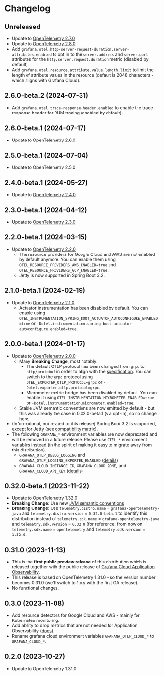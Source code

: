 # Changelog
                        
## Unreleased

- Update to [OpenTelemetry 2.7.0](https://github.com/open-telemetry/opentelemetry-java-instrumentation/blob/main/CHANGELOG.md#version-280-2024-09-13)
- Update to [OpenTelemetry 2.8.0](https://github.com/open-telemetry/opentelemetry-java-instrumentation/blob/main/CHANGELOG.md#version-270-2024-08-16)
- Add `grafana.otel.http-server-request-duration.server-attributes.enabled` to opt in to the `server.address` and
  `server.port` attributes for the `http.server.request.duration` metric (disabled by default).
- Add `grafana.otel.resource.attribute.value.length.limit` to limit the length of attribute values in the resource
  (default is 2048 characters - which aligns with Grafana Cloud).

## 2.6.0-beta.2 (2024-07-31)

- Add `grafana.otel.trace-response-header.enabled` to enable the trace response header for RUM tracing
  (enabled by default).

## 2.6.0-beta.1 (2024-07-17)

- Update to [OpenTelemetry 2.6.0](https://github.com/open-telemetry/opentelemetry-java-instrumentation/blob/main/CHANGELOG.md#version-260-2024-07-16)

## 2.5.0-beta.1 (2024-07-04)

- Update to [OpenTelemetry 2.5.0](https://github.com/open-telemetry/opentelemetry-java-instrumentation/blob/main/CHANGELOG.md#version-250-2024-06-17)

## 2.4.0-beta.1 (2024-05-27)

- Update to [OpenTelemetry 2.4.0](https://github.com/open-telemetry/opentelemetry-java-instrumentation/blob/main/CHANGELOG.md#version-240-2024-05-18)

## 2.3.0-beta.1 (2024-04-12)

- Update to [OpenTelemetry 2.3.0](https://github.com/open-telemetry/opentelemetry-java-instrumentation/blob/main/CHANGELOG.md#version-230-2024-04-12)

## 2.2.0-beta.1 (2024-03-15)

- Update to [OpenTelemetry 2.2.0](https://github.com/open-telemetry/opentelemetry-java-instrumentation/blob/main/CHANGELOG.md#version-220-2024-03-14)
  - The resource providers for Google Cloud and AWS are not enabled by default anymore.
    You can enable them using `OTEL_RESOURCE_PROVIDERS_AWS_ENABLED=true` and `OTEL_RESOURCE_PROVIDERS_GCP_ENABLED=true`.
  - Jetty is now supported in Spring Boot 3.2.

## 2.1.0-beta.1 (2024-02-19)

- Update to [OpenTelemetry 2.1.0](https://github.com/open-telemetry/opentelemetry-java-instrumentation/blob/main/CHANGELOG.md#version-210-2024-02-15)
  - Actuator instrumentation has been disabled by default. You can enable using
    `OTEL_INSTRUMENTATION_SPRING_BOOT_ACTUATOR_AUTOCONFIGURE_ENABLED=true` or
    `-Dotel.instrumentation.spring-boot-actuator-autoconfigure.enabled=true`.

## 2.0.0-beta.1 (2024-01-17)

- Update to [OpenTelemetry 2.0.0](https://github.com/open-telemetry/opentelemetry-java-instrumentation/blob/main/CHANGELOG.md#version-200-2024-01-12)
  - Many **Breaking Change**, most notably:
    - The default OTLP protocol has been changed from `grpc` to `http/protobuf` in order to align with
        the [specification](https://github.com/open-telemetry/opentelemetry-specification/blob/v1.28.0/specification/protocol/exporter.md#specify-protocol).
        You can switch to the `grpc` protocol using `OTEL_EXPORTER_OTLP_PROTOCOL=grpc`
        or `-Dotel.exporter.otlp.protocol=grpc`.
    - Micrometer metric bridge has been disabled by default. You can enable it using
        `OTEL_INSTRUMENTATION_MICROMETER_ENABLED=true`
        or `-Dotel.instrumentation.micrometer.enabled=true`.
  - Stable JVM semantic conventions are now emitted by default - but this was already the case in 0.32.0-beta.1
     (via opt-in), so no change here.
- (Informational, not related to this release) Spring Boot 3.2 is supported, except for Jetty
  (see [compatibility matrix](README.md#compatibility)).
- The following `GRAFANA_*` environment variables are now deprecated and will be removed in a future release.
  Please use `OTEL_*` environment variables instead
  (in the spirit of making it easy to migrate away from this distribution).
  - `GRAFANA_OTLP_DEBUG_LOGGING` and `GRAFANA_OTLP_LOGGING_EXPORTER_ENABLED`
      ([details](README.md#enable-otlp-debug-logging))
  - `GRAFANA_CLOUD_INSTANCE_ID`, `GRAFANA_CLOUD_ZONE`, and `GRAFANA_CLOUD_API_KEY`
      ([details](README.md#grafana-cloud-otlp-gateway))

## 0.32.0-beta.1 (2023-11-22)

- Update to OpenTelemetry 1.32.0
- **Breaking Change**: Use new [JVM semantic conventions](https://opentelemetry.io/docs/specs/semconv/runtime/jvm-metrics/)
- **Breaking Change**: Use `telemetry.distro.name` = `grafana-opentelemetry-java`
  and `telemetry.distro.version` = `0.32.0-beta.1` to identify this distribution instead of
  `telemetry.sdk.name` = `grafana-opentelemetry-java` and `telemetry.sdk.version` = `0.32.0`
  (for reference: from now on `telemetry.sdk.name` = `opentelemetry` and `telemetry.sdk.version` = `1.32.0`.

## 0.31.0 (2023-11-13)

- This is the **first public preview release** of this distribution which is released together with the
  public release of
  [Grafana Cloud Application Observability](https://grafana.com/docs/grafana-cloud/monitor-applications/application-observability/).
- This release is based on OpenTelemetry 1.31.0 - so the version number becomes 0.31.0
  (we'll switch to 1.x.y with the first GA release).
- No functional changes.

## 0.3.0 (2023-11-08)

- Add resource detectors for Google Cloud and AWS - mainly for Kubernetes monitoring.
- Add ability to drop metrics that are not needed for Application Observability ([docs](README.md#data-saver)).
- Rename grafana cloud environment variables `GRAFANA_OTLP_CLOUD_*` to `GRAFANA_CLOUD_*`.

## 0.2.0 (2023-10-27)

- Update to OpenTelemetry 1.31.0
